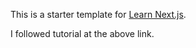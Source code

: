 This is a starter template for [Learn Next.js](https://nextjs.org/learn).

I followed tutorial at the above link.
